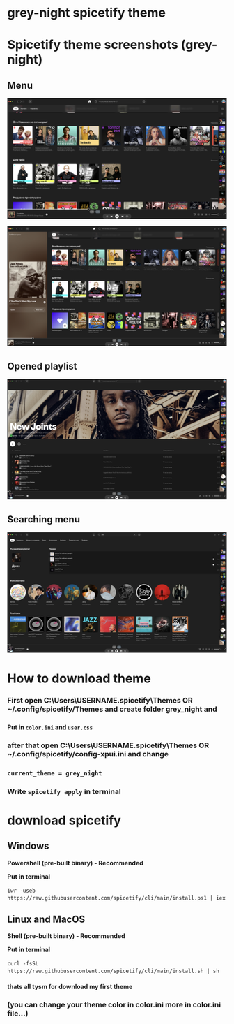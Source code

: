 # grey-night **spicetify theme**

# Spicetify theme screenshots (grey-night)

## Menu
![Preview](theme1.png)

![Preview](theme4.png)

## Opened playlist 

![Preview](theme2.png)

## Searching menu

![Preview](theme3.png)

# How to download theme


### First open C:\Users\USERNAME\.spicetify\Themes **OR** ~/.config/spicetify/Themes and create folder grey_night and 
### 
#### **Put in** `color.ini` **and** `user.css`
### after that open C:\Users\USERNAME\.spicetify\Themes **OR** ~/.config/spicetify/**config-xpui.ini** and change 
### `current_theme = grey_night` 
### **Write** `spicetify apply` in terminal


# download spicetify

## **Windows**

**Powershell (pre-built binary) - Recommended**

**Put in terminal**

`iwr -useb https://raw.githubusercontent.com/spicetify/cli/main/install.ps1 | iex`


## **Linux and MacOS**
**Shell (pre-built binary) - Recommended**

**Put in terminal**

`curl -fsSL https://raw.githubusercontent.com/spicetify/cli/main/install.sh | sh`



#### thats all tysm for download my first theme

### (you can change your theme color in color.ini more in color.ini file...)
